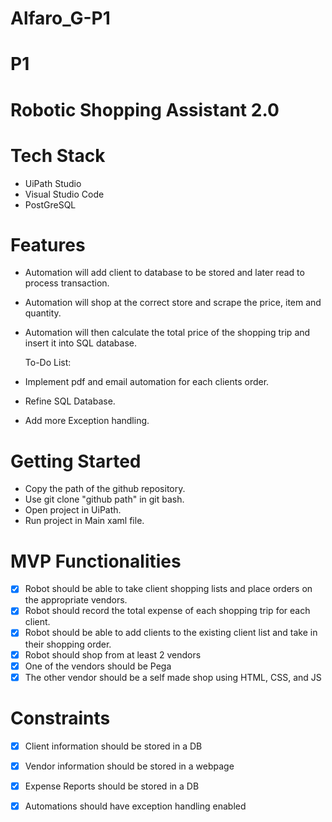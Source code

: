 # Alfaro_G-P1

# P1
# Robotic Shopping Assistant 2.0

# Tech Stack
- UiPath Studio
- Visual Studio Code
- PostGreSQL

# Features
- Automation will add client to database to be stored and later read to process transaction.
- Automation will shop at the correct store and scrape the price, item and quantity.
- Automation will then calculate the total price of the shopping trip and insert it into SQL database.

  To-Do List:
- Implement pdf and email automation for each clients order.
- Refine SQL Database.
- Add more Exception handling.

# Getting Started
- Copy the path of the github repository.
- Use git clone "github path" in git bash.
- Open project in UiPath.
- Run project in Main xaml file.

# MVP Functionalities
- [x] Robot should be able to take client shopping lists and place orders on the appropriate vendors.
- [x] Robot should record the total expense of each shopping trip for each client.
- [x] Robot should be able to add clients to the existing client list and take in their shopping order.
- [x] Robot should shop from at least 2 vendors
- [x] One of the vendors should be Pega
- [x] The other vendor should be a self made shop using HTML, CSS, and JS

# Constraints
- [x] Client information should be stored in a DB
- [x] Vendor information should be stored in a webpage
- [x] Expense Reports should be stored in a DB
- [x] Automations should have exception handling enabled

